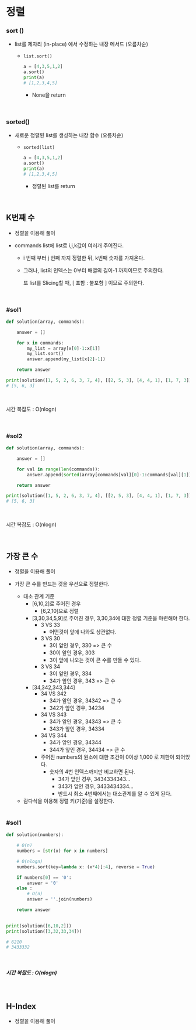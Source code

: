 # 정렬

### sort ()

- list를 제자리 (in-place) 에서 수정하는 내장 메서드 (오름차순)

  - `list.sort()`

    ```python 
    a = [4,3,5,1,2]
    a.sort()
    print(a)
    # [1,2,3,4,5]
    ```

    - None을 return 



<br>

### sorted()

- 새로운 정렬된 list를 생성하는 내장 함수 (오름차순)

  - `sorted(list)`

    ```python
    a = [4,3,5,1,2]
    a.sort()
    print(a)
    # [1,2,3,4,5]
    ```

    - 정렬된 list를 return



<br>

## K번째 수 

- 정렬을 이용해 풀이

- commands list에 list로 i,j,k값이 여러개 주어진다. 

  - i 번째 부터 j 번째 까지 정렬한 뒤, k번째 숫자를 가져온다. 

  - 그러나, list의 인덱스는 0부터 배열의 길이-1 까지이므로 주의한다.

    또 list를 Slicing할 때, [ 포함 : 불포함 ] 이므로 주의한다.



<br>

### #sol1

```python
def solution(array, commands):

    answer = []

    for x in commands:
        my_list = array[x[0]-1:x[1]]
        my_list.sort()
        answer.append(my_list[x[2]-1])

    return answer

print(solution([1, 5, 2, 6, 3, 7, 4], [[2, 5, 3], [4, 4, 1], [1, 7, 3]]))
# [5, 6, 3]
```



<br>

시간 복잡도 : O(nlogn)

<br>



### #sol2

```python
def solution(array, commands):

    answer = []

    for val in range(len(commands)):
        answer.append(sorted(array[commands[val][0]-1:commands[val][1]])[commands[val][2]-1])

    return answer

print(solution([1, 5, 2, 6, 3, 7, 4], [[2, 5, 3], [4, 4, 1], [1, 7, 3]]))
# [5, 6, 3]
```



<br>

시간 복잡도 : O(nlogn)

<br>

## 가장 큰 수

- 정렬을 이용해 풀이 

- 가장 큰 수를 만드는 것을 우선으로 정렬한다.

  - 대소 관계 기준
    - [6,10,2]로 주어진 경우
      - [6,2,10]으로 정렬
    - [3,30,34,5,9]로 주어진 경우, 3,30,34에 대한 정렬 기준을 마련해야 한다.
      - 3 VS 33
        - 어떤것이 앞에 나와도 상관없다.
      - 3 VS 30
        - 3이 앞인 경우, 330 => 큰 수
        - 30이 앞인 경우, 303
        - 3이 앞에 나오는 것이 큰 수를 만들 수 있다.
      - 3 VS 34
        - 3이 앞인 경우, 334
        - 34가 앞인 경우, 343 => 큰 수
    - [34,342,343,344]
      - 34 VS 342
        - 34가 앞인 경우, 34342 => 큰 수
        - 342가 앞인 경우, 34234
      - 34 VS 343
        - 34가 앞인 경우, 34343 => 큰 수
        - 343가 앞인 경우, 34334
      - 34 VS 344
        - 34가 앞인 경우, 34344
        - 344가 앞인 경우, 34434 => 큰 수
      - 주어진  numbers의 원소에 대한 조건이 0이상 1,000 로 제한이 되어있다. 
        - 숫자의 4번 인덱스까지만 비교하면 된다. 
          - 34가 앞인 경우, 3434334343...
          - 343가 앞인 경우, 3433434334...
          - 반드시 최소 4번째에서는 대소관계를 알 수 있게 된다.
  - 람다식을 이용해 정렬 키(기준)을 설정한다.

  <br>



### #sol1

```python
def solution(numbers):

    # O(n)
    numbers = [str(x) for x in numbers]

    # O(nlogn)
    numbers.sort(key=lambda x: (x*4)[:4], reverse = True)

    if numbers[0] == '0':
        answer = '0'
    else :
        # O(n)
        answer = ''.join(numbers)

    return answer
 

print(solution([6,10,2]))
print(solution([3,32,33,34]))

# 6210
# 3433332
```

<br>

##### 시간 복잡도 :  O(nlogn)

<br>

## H-Index

- 정렬을 이용해 풀이
